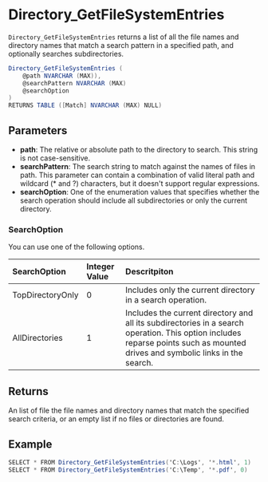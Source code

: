 # Directory_GetFileSystemEntries

`Directory_GetFileSystemEntries` returns a list of all the file names and directory names that match a search pattern in a specified path, and optionally searches subdirectories.

```csharp
Directory_GetFileSystemEntries (
	@path NVARCHAR (MAX)),
	@searchPattern NVARCHAR (MAX)
	@searchOption
)
RETURNS TABLE ([Match] NVARCHAR (MAX) NULL)
```

## Parameters

 - **path**: The relative or absolute path to the directory to search. This string is not case-sensitive.
 - **searchPattern**: The search string to match against the names of files in path. This parameter can contain a combination of valid literal path and wildcard (* and ?) characters, but it doesn't support regular expressions.
 - **searchOption**: One of the enumeration values that specifies whether the search operation should include all subdirectories or only the current directory.

### SearchOption

You can use one of the following options.

| SearchOption          |Integer Value  | Descritpiton  |
|:----------------------|:--------------|:--------------|
|TopDirectoryOnly       | 0             | Includes only the current directory in a search operation. |
|AllDirectories         | 1             | Includes the current directory and all its subdirectories in a search operation. This option includes reparse points such as mounted drives and symbolic links in the search. |

## Returns

An list of file the file names and directory names that match the specified search criteria, or an empty list if no files or directories are found.

## Example

```csharp
SELECT * FROM Directory_GetFileSystemEntries('C:\Logs', '*.html', 1)
SELECT * FROM Directory_GetFileSystemEntries('C:\Temp', '*.pdf', 0)
```


